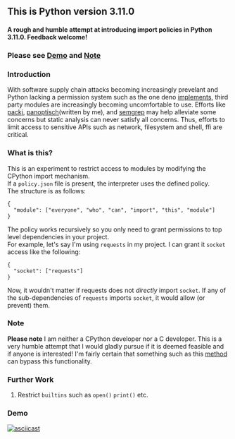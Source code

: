 ## This is Python version 3.11.0

#### A rough and humble attempt at introducing import policies in Python 3.11.0. Feedback welcome!

### Please see [Demo](#Demo) and [Note](#Notes)

### Introduction
With software supply chain attacks becoming increasingly prevelant and Python lacking a permission system such as the one deno [implements](https://deno.land/manual/getting_started/permissions), third party modules are increasingly becoming uncomfortable to use. Efforts like [packj](https://packj.dev/), [panoptisch](https://github.com/R9295/panoptisch)(written by me), and [semgrep](https://github.com/returntocorp/semgrep) may help alleviate some concerns but static analysis can never satisfy all concerns. Thus, efforts to limit access to sensitive APIs such as network, filesystem and shell, ffi are critical.

### What is this?
This is an experiment to restrict access to modules by modifying the CPython import mechanism.  
If a ``policy.json`` file is present, the interpreter uses the defined policy.  
The structure is as follows:
```
{
  "module": ["everyone", "who", "can", "import", "this", "module"]
}
```
The policy works recursively so you only need to grant permissions to top level dependencies in your project.  
For example, let's say I'm using ``requests`` in my project.
I can grant it ``socket`` access like the following:
```
{
  "socket": ["requests"]
}
```
Now, it wouldn't matter if requests does not *directly* import ``socket``. If any of the sub-dependencies of ``requests`` imports ``socket``, it would allow (or prevent) them.

### Note
**Please note** I am neither a CPython developer nor a C developer. This is a very humble attempt that I would gladly pursue if it is deemed feasible and if anyone is interested!
I'm fairly certain that something such as this [method](https://daddycocoaman.dev/posts/bypassing-python38-audit-hooks-part-1/) can bypass this functionality. 

### Further Work
1. Restrict ``builtins`` such as ``open()`` ``print()`` etc.

### Demo
[![asciicast](https://asciinema.org/a/562388.svg)](https://asciinema.org/a/562388)

